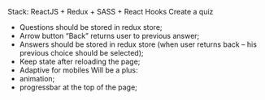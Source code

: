 Stack: ReactJS + Redux + SASS + React Hooks
Create a quiz
- Questions should be stored in redux store;
- Arrow button “Back” returns user to previous answer;
- Answers should be stored in redux store (when user returns back – his
previous choice should be selected);
- Keep state after reloading the page;
- Adaptive for mobiles
Will be a plus:
- animation;
- progressbar at the top of the page;
